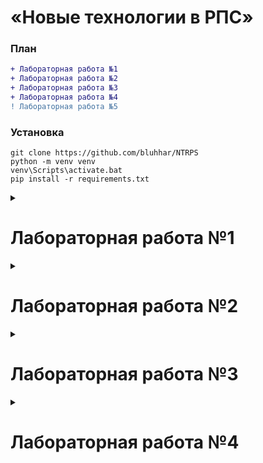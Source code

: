 # «Новые технологии в РПС»

### План
```diff
+ Лабораторная работа №1
+ Лабораторная работа №2
+ Лабораторная работа №3
+ Лабораторная работа №4
! Лабораторная работа №5
```

### Установка
```shell
git clone https://github.com/bluhhar/NTRPS
python -m venv venv
venv\Scripts\activate.bat
pip install -r requirements.txt
```
<details>
    <summary><h1><strong>Лабораторная работа №1</strong></h1></summary>

## [Отчет](https://github.com/bluhhar/NTRPS/blob/main/lab1/lab01__Python_M_PIN_RIS_2306_Timofeev%20Aleksander.docx) (+) | Защита (+)

### [Вариант №1 (ЦРБ Валюты)](#section-1)
С использованием веб-сайта https://www.cbr-xml-daily.ru получить курс доллара по дням на максимально возможный период. Результат сохранить в выходной файл dataset.csv, где каждая строка будет содержать дату и курс, разделенные запятой.

**Примечания**

Пример ссылки для получения данных: https://www.cbr-xml-daily.ru/archive/2023/09/13/daily_json.js

**Используемые сторонние библиотеки:**

> requests

### [Вариант №5 (Яндекс.Картинки)](#section-2)

С использованием страницы https://yandex.ru/images/ сформировать запросы для поиска изображений, контент на которых соответствует классам polar bear и brown bear. Для каждого класса должно быть загружено не менее 1000 изображений. Изображения для каждого класса должны находиться в подпапке папки dataset с соответсвующим названием.

**Не допускается:**

* Создание папок вручную. В коде должен быть отражен процесс создания папок и перемещения/загрузки в них файлов.
* Дублирование изображений для класса.

**Примечания**
* Каждое изображение должно иметь расширение .jpg
* Именовать файлы необходимо порядковым номером (от 0 до 999).
* Для дальнейшего удобства необходимо дополнять имя файла ведующими нулями (например, 0000, 0001, ..., 0999). Для этого необходимо использовать один из методов класса str.

**Вариант подразумевает два уровня сложности:**

* Для первого уровня сложности достаточно загрузить лишь миниатюры изображений.
* Для второго уровня сложности необходимо загрузить полноразмерные изображения.

**Используемые сторонние библиотеки:**

> requests \
> beautifulsoup4

### [Вариант №10 (Текстовые)](#section-2)

С использованием сервиса livelib соберите по 1000 рецензий для каждого количества звёзд для различных книг. То есть суммарный объём датасета 5000 рецензий. Сохраните каждый отзыв в отдельный текстовый файл, где на первой строке будет указано название книги.

**Не допускается:**

* Создание папок вручную. В коде должен быть отражен процесс создания папок и перемещения/загрузки в них файлов.
* Дублирование изображений для класса.

**Примечания**
* Именовать файлы необходимо порядковым номером (от 0 до 999).
* Для дальнейшего удобства необходимо дополнять имя файла ведующими нулями (например, 0000, 0001, ..., 0999). Для этого необходимо использовать один из методов класса str.
* Каждую рецензию сохраните в отдельный текстовый файл в соответствующую подпапку папки dataset. (Пути должны быть dataset/0/0001.txt, dataset/1/0001.txt, и т. д. по количеству звёзд)
* Обратите внимание, на то что страницы с отзывами необходимо обрабатывать в цикле.

**Вариант подразумевает два уровня сложности:**

* Для первого уровня сложности достаточно сохранить начало отзыва, показываемое на странице.
* Для второго уровня сложности необходимо сохранить отзыв полностью.

**Используемые сторонние библиотеки:**

> requests \
> beautifulsoup4

</details>

<details>
    <summary><h1><strong>Лабораторная работа №2</strong></h1></summary>

## [Отчет](https://github.com/) (+) | Защита (+)

### [Вариант №1-2](#section-1)
0. Ваш csv файл должен содержать в первой колонке дату в формате ISO 8601 (без времени).
1. Написать скрипт, который разобъёт исходный csv файл на файл X.csv и Y.csv, с одинаковым количеством строк. Первый будет содержать даты, второй - данные.
2. Написать скрипт, который разобъёт исходный csv файл на N файлов, где каждый отдельный файл будет соответствовать одному году. Файлы называются по первой и последней дате, которую они содержат. (если файл содержит данные с первого января 2001 по 31 декабря 2001, то файл назвать 20010101_20011231.csv)
3. Написать скрипт, который разобъёт исходный csv файл на N файлов, где каждый отдельный файл будет соответствовать одной неделе. Файлы называются по первой и последней дате, которую они содержат.
4. Написать скрипт, содержащий функцию, принимающую на вход дату (тип datetime) и возвращающий данные для этой даты (из файла) или None если данных для этой даты нет. Функция должна быть представлена в четырёх версиях в зависимости от типа входных файлов, из которых будут прочитаны данные (пункты 0–3). Написать функцию next(), которая будет при первом вызове возвращать данные для самой ранней возможной даты (возвращается кортеж (дата, данные)), а при каждом следующем вызове данные для следующей по порядку даты. Если попадается дата, для которой данные отсутствуют, то она игнориуруется и возвращаются данные для следующей валидной даты.
5. Написать на основе предыщего пункта классы итераторы (пример ниже).

**Требования**
* Github-репозитории управляются из среды разработки. Коммиты созданные через сайт не засчитываются.
* Выполненная работа должна содержать несколько коммитов, отражающих процесс выполнения вами лабораторной работы. Один коммит не принимается.
* Сообщения коммитов должны исчерпывающе описывать изменения, которые они содержат.
* Код оформлен в соответствии с PEP8.
* Каждый пункт в задании соответсвует отдельному файлу в проекте. Каждый файл должен содержать набор функций и блок if __name__ == "__main__", который будет запускать ваш код. Код на функции так, что каждая функция имеет небольшую зону ответсвенности и решает одну изолированную задачу, которую не повторяет ни одна другая функция.
* Функции должны иметь docstring.
* Сигнатура функции оформлена с использованием type-hinting.

**Примечание**
* Пример для изображений:

Дата, Ссылка на изображение, Название файла, ... (здесь могут быть параметры из класса изображения) ...

* Пример для текста:

Дата отзыва, Заголовок, Текст, Оценка, ... (здесь могут быть параметры из класса отзыва) ...

* Пример для числовых:

Дата, ... (здесь могут быть параметры из класса отзыва) ...

**Используемые сторонние библиотеки:**

> requests \
> beautifulsoup4 \
> pandas

</details>

<details>
    <summary><h1><strong>Лабораторная работа №3</strong></h1></summary>

## [Отчет](https://github.com/bluhhar/NTRPS/blob/main/lab3/docs/lab03__Python_M_PIN_RIS_2308_Timofeev%20Aleksander.docx) (+) | Защита (+)

**Требования**
* Github-репозитории управляются из среды разработки. Коммиты созданные через сайт не засчитываются.
* Выполненная работа должна содержать несколько коммитов, отражающих процесс выполнения вами лабораторной работы. Один коммит не принимается
* Сообщения коммитов должны исчерпывающе описывать изменения, которые они содержат.
* Код оформлен в соответствии с PEP8.
* Каждый пункт в задании соответсвует отдельному файлу в проекте. Каждый файл должен содержать набор функций и блок if __name__ == "__main__", который будет запускать ваш код. Код на функции так, что каждая функция имеет небольшую зону ответсвенности и решает одну изолированную задачу, которую не повторяет ни одна другая функция.
* Функции должны иметь dosctring.
* Сигнатура функции оформлена с использованием type-hinting.

**Задание**

Создать приложение с графическим интерфейсом повторяющее функционал лабораторной работы 2. Необходимо создать файл main_window.py в котором будет реализован графический интерфейс вашего приложения. Здесь не должно быть реализации алгоритмов, все алгоритмы должны быть импортированы как функции или объекты из других файлов. Возможно вам потребуется выполнить рефакторинг вашего кода из лабораторной работы 2, чтобы было удобнее интегрировать его в графический интерфейс.

1. Приложение должно запрашивать у пользователя путь к папке исходного датасета:
```python
folderpath = QtWidgets.QFileDialog.getExistingDirectory(self, 'Select Folder')
```
2. Приложение должно иметь кнопку для создания файла аннотации исходного датасета. Для этого потребуется запросить у пользователя путь к файлу назначения.
3. Приложение должно иметь кнопку для создания датасета с другой организацией файлов (в соответствии с пунктами лабораторной работы 2) и файла аннотации создаваемого датасета. Для этого потребуется запросить у пользователя путь к папке назначения.

*Вариант 1-2*

4.1. Приложение должно иметь поле ввода даты и кнопку "Получить данные". Пользователь вводит дату и видит в интерфейсе данные для этой даты.

*Вариант 3-10*

4.2. Приложение должно иметь кнопки для получения следующего экземпляра класса из датасета. Например, если у вас датасет из кошек и собак, то должна быть кнопка "Следующая кошка" и кнопка "Следующая собака". После нажатия на них должен быть получен следующий путь при помощи итератора, а затем отображена картинка новой кошки или собаки из вашего датасета в интерфейсе вашей программы. В случае варианта с текстом отображаем текст.

**Пояснение по варинатам 3 - 10**

Цель задания - аннотация и возврат изображений

1. Сформирован файл csv с данными датасета
2. Переименованы файлы: имена теперь содержат класс (собака, кошка и т.д.) и номер файла. Добавлен ещё один файл аннотация csv
3. Создана ещё одна копия и данные теперь пронумерованы без учета класса, имеют только название датасета и номер. Добавлен ещё один файл аннотация csv (файл, класс)
4. По п.3 делаем функцию. В качестве входного параметра значение класса и какой-то параметр, говорящий откуда начать просмотр. Из csv в п.3 фильтруем данные по заданному значению в столбце класса. Строки можно не сортировать, убедиться, что нет повторения. Функция возвращает следующий экземпляр класса (изображение по ссылке) или None Возвращаем 1 изображение. Т.е. второй вариант "при каждом запуске функции возвращает путь нового (следующего) файла", но только файл
5. Настроить итератор на п.4

**Используемые сторонние библиотеки:**

> requests \
> beautifulsoup4 \
> pandas \
> PyQt6

</details>

<details>
    <summary><h1><strong>Лабораторная работа №4</strong></h1></summary>

## [Отчет](https://github.com/bluhhar/NTRPS/blob/main/lab4/docs/lab04__Python_M_PIN_RIS_2308_Timofeev%20Aleksander.docx) (+) | Защита (+)

**Требования**
* Github-репозитории управляются из среды разработки. Коммиты созданные через сайт не засчитываются.
* Выполненная работа должна содержать несколько коммитов, отражающих процесс выполнения вами лабораторной работы.
* Сообщения коммитов должны исчерпывающе описывать изменения, которые они содержат.
* Необходимо разделить код на функции так, что каждая функция имеет небольшую зону ответсвенности и решает одну изолированную задачу, которую не повторяет ни одна другая функция.
* Необходимо оформить ноутбук для удобства сдачи лабораторной работы.
* Код оформить в соответствии с PEP8.
* Функции должны иметь dosctring.
* Сигнатура функции оформлена с использованием type-hinting.

**Задание**

*Вариант 1*
1. С использованием средств библиотеки Pandas прочитать все данные из csv-файла и сформировать из прочитанных данных DataFrame (в DataFrame будет несколько столбцов, в зависимости от варианта, например, у варианта 1 - Дата, Курс).
2. Произвести именование колонок сформированного DataFrame следующим образом: нижний регистр, слова соединены через "_", английский язык. Если изначально было сделано так, пункт пропускается.
Произвести проверку на наличие невалидных значений в колонках (NaN, None и т.п.). В случае нахождения выполнить обработку таких значений (isnan().mean(), isnull().sum()).
3. Добавить в DataFrame столбцы, в которых будет содержаться информация об отклонении от медианы и среднего значения курса (сначала медиана, среднее, затем рассчетный столбец)
4. С использованием Pandas вычислить статистическую информацию (describe, * распределения данных на графике boxplot) для столбцов, содержащих информацию о курсе и отклонениях (из пункта 4). Учесть выбросы (отклонения).
5. Написать функцию, которая на вход принимает DataFrame и значение отклонения от среднего значения курса, а возвращает отфильтрованный по значению отклонения от среднего значения курса DataFrame. Условие фильтрации - в новый DataFrame включаются те строки, для которых значение отклонения от курса  ≥  заданного значения.
6. Написать функцию, которая на вход принимает DataFrame, начальную и конечную дату, а возвращает отфильтрованный по датам DataFrame. Условие фильтрации - в новый DataFrame включаются те строки, для которых дата удовлетворяет следующему условию: начальная дата  ≤  дата  ≤  конечная дата.
7. Выполнить группировку DataFrame по месяцу с вычислением среднего значения курса. Groupby
8. С использованием средств библиотеки matplotlib или seaborn нарисовать графики изменения курса за весь период. Графики и оси должны иметь соответствующие подписи, подписать значения.
9. Написать функцию, которая на вход принимает DataFrame и месяц. С использованием средств библиотеки matplotlib или seaborn нарисовать графики изменения курса, а также медиану и среднее значение за указанный месяц (дополнительно отметить на графике).

**Используемые сторонние библиотеки:**

> requests \
> beautifulsoup4 \
> pandas 

</details>
